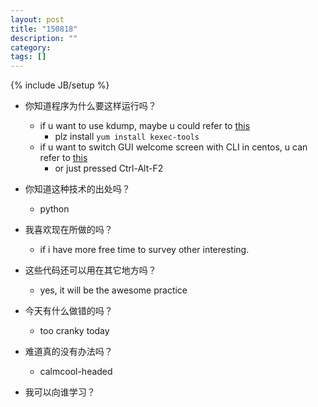 ```yaml
---
layout: post
title: "150818"
description: ""
category: 
tags: []
---
```

{% include JB/setup %}

* 你知道程序为什么要这样运行吗？
  * if u want to use kdump, maybe u could refer to [this](http://www.thegeekstuff.com/2014/05/kdump/)
    * plz install `yum install kexec-tools`
  * if u want to switch GUI welcome screen with CLI in centos, u can refer to [this](http://unix.stackexchange.com/questions/23363/command-line-to-return-to-the-gui-after-ctrl-alt-f1)
    * or just pressed Ctrl-Alt-F2 

* 你知道这种技术的出处吗？
  * python

* 我喜欢现在所做的吗？
  * if i have more free time to survey other interesting.

* 这些代码还可以用在其它地方吗？
  * yes, it will be the awesome practice

* 今天有什么做错的吗？
  * too cranky today

* 难道真的没有办法吗？
  * calmcool-headed 

* 我可以向谁学习？
 
